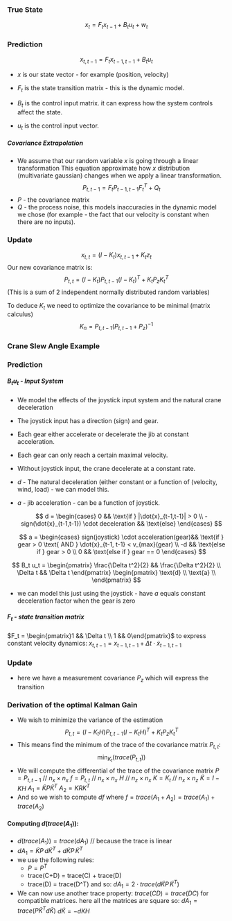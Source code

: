 
### True State
$$x_t = F_t x_{t-1} + B_t u_t + w_t$$
### Prediction
$$x_{t,t-1} = F_t x_{t-1,t-1} + B_tu_t$$
- $x$ is our state vector - for example (position, velocity)
- $F_t$ is the state transition matrix - this is the dynamic model. 

- $B_t$ is the control input matrix. it can express how the system controls affect the state.
- $u_t$ is the control input vector.


##### Covariance Extrapolation
- We assume that our random variable $x$ is going through a linear transformation
  This equation approximate how $x$ distribution (multivariate gaussian) changes when we apply a linear transformation.
$$
P_{t,t-1} = F_tP_{t-1,t-1}F_t^T + Q_t
$$
- $P$ - the covariance matrix
- $Q$ - the process noise, this models inaccuracies in the dynamic model we chose (for example - the fact that our velocity is constant when there are no inputs).

### Update
$$x_{t,t} = (I - K_t)x_{t,t-1} + K_t z_t$$
Our new covariance matrix is:
$$
P_{t,t} = (I - K_t)P_{t,t-1}(I - K_t)^T + K_tP_zK_t^T
$$
(This is a sum of 2 independent normally distributed random variables)

To deduce $K_t$ we need to optimize the covariance to be minimal (matrix calculus)
$$
K_n = P_{t,t-1}(P_{t,t-1} + P_z)^{-1}
$$


### Crane Slew Angle Example


### Prediction
##### $B_t u_t$ - Input System
- We model the effects of the joystick input system and the natural crane deceleration
- The joystick input has a direction (sign) and gear.
- Each gear either accelerate or decelerate the jib at constant acceleration.
- Each gear can only reach a certain maximal velocity.
- Without joystick input, the crane decelerate at a constant rate.
- $d$ - The natural deceleration (either constant or a function of (velocity, wind, load) - we can model this.
- $a$ - jib acceleration - can be a function of joystick. 

    $$
  d = 
  \begin{cases}
  0 && \text{if } |\dot{x}_{t-1,t-1}| > 0 \\
  -sign(\dot{x}_{t-1,t-1}) \cdot deceleration && \text{else}
  \end{cases}
  $$

  $$
  a = 
  \begin{cases}
  sign(joystick) \cdot acceleration(gear)&& \text{if } gear > 0 \text{ AND } \dot{x}_{t-1, t-1} < v_{max}(gear) \\
  -d && \text{else if } gear > 0 \\
  0 && \text{else if } gear == 0
  \end{cases}
  $$
 

$$
B_t u_t =
\begin{pmatrix}
\frac{\Delta t^2}{2} && \frac{\Delta t^2}{2} \\
\Delta t && \Delta t
\end{pmatrix}
\begin{pmatrix}
\text{d} \\
\text{a} \\
\end{pmatrix}
$$
- we can model this just using the joystick - have $a$ equals constant deceleration factor when the gear is zero 
##### $F_t$ - state transition matrix
 $F_t = \begin{pmatrix}1 && \Delta t \\ 1 && 0\end{pmatrix}$ to express constant velocity dynamics: 
  $x_{t,t-1} = x_{t-1,t-1} + \Delta t \cdot \dot{x}_{t-1, t-1}$

### Update
- here we have a measurement covariance $P_z$ which will express the transition



### Derivation of the optimal Kalman Gain

- We wish to minimize the variance of the estimation
  $$
P_{t,t} = (I - K_tH)P_{t,t-1}(I - K_tH)^T + K_tP_zK_t^T
$$
- This means find the minimum of the trace of the covariance matrix $P_{t,t}$:
  $$
  \min_{K_t}{\big(trace(P_{t,t})\big)} 
  $$
- We will compute the differential of the trace of the covariance matrix
  $P = P_{t,t-1}$       //  $n_x \times n_x$ 
  $f = P_{t,t}$           //  $n_x \times n_x$ 
  $H$                    //  $n_z \times n_x$ 
  $K = K_t$           //  $n_x \times n_z$ 
  $\tilde{K} = I - KH$ 
  $A_1 = \tilde{K}P\tilde{K}^T$
  $A_2 = KRK^T$
- And so we wish to compute $df$ where $f = trace(A_1 + A_2) = trace(A_1) + trace(A_2)$
#### Computing $d(trace(A_1))$:
- $d(trace(A_1)) = trace(dA_1)$ // because the trace is linear
- $dA_1 = \tilde{K}P\,d\tilde{K}^T + d\tilde{K}P\,\tilde{K}^T$ 
- we use the following rules:
	- $P = P^T$ 
	- trace(C+D) = trace(C) + trace(D)
	- trace(D) = trace(D^T)
  and so:
  $dA_1 = 2 \cdot trace(d\tilde{K} P\, \tilde{K}^T)$ 
- We can now use another trace property: $trace(CD) = trace(DC)$ for compatible matrices. here all the matrices are square so:
  $dA_1 = trace(P\tilde{K}^Td\tilde{K})$ 
  $d\tilde{K} = -dKH$
  
  